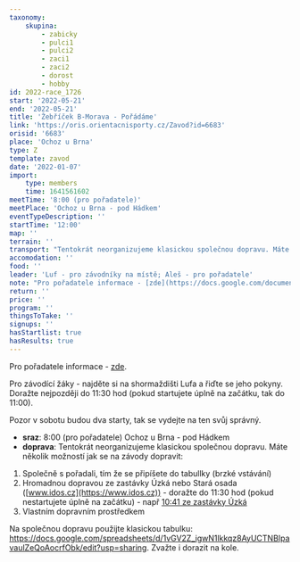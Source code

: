 ```yaml
---
taxonomy:
    skupina:
        - zabicky
        - pulci1
        - pulci2
        - zaci1
        - zaci2
        - dorost
        - hobby
id: 2022-race_1726
start: '2022-05-21'
end: '2022-05-21'
title: 'Žebříček B-Morava - Pořádáme'
link: 'https://oris.orientacnisporty.cz/Zavod?id=6683'
orisid: '6683'
place: 'Ochoz u Brna'
type: Z
template: zavod
date: '2022-01-07'
import:
    type: members
    time: 1641561602
meetTime: '8:00 (pro pořadatele)'
meetPlace: 'Ochoz u Brna - pod Hádkem'
eventTypeDescription: ''
startTime: '12:00'
map: ''
terrain: ''
transport: "Tentokrát neorganizujeme klasickou společnou dopravu. Máte několik možností jak se na závody dopravit:\r\n1) Společně s pořadali, tím že se připíšete do tabullky (brzké vstávání)\r\n2) Hromadnou dopravou ze zastávky Úzká nebo Stará osada ([www.idos.cz](https://www.idos.cz)) - doražte do 11:30 hod (pokud nestartujete úplně na začátku) - např [10:41 ze zastávky Úzká](https://idos.idnes.cz/vlakyautobusymhdvse/spojeni/vysledky/?date=21.05.2022&time=10:40&f=%C3%9Azk%C3%A1&fc=302003&t=Ochoz%20u%20Brna,,myslivna%20pod%20H%C3%A1dkem&tc=200003)\r\n3) Vlastním dopravním prostředkem\r\n\r\nNa společnou dopravu použijte klasickou tabulku: https://docs.google.com/spreadsheets/d/1vGV2Z_igwN1lkkqz8AyUCTNBIpavaulZeQoAocrfObk/edit?usp=sharing. Zvažte i dorazit na kole."
accomodation: ''
food: ''
leader: 'Luf - pro závodníky na místě; Aleš - pro pořadatele'
note: "Pro pořadatele informace - [zde](https://docs.google.com/document/d/1j3WxoQzTHBsZkgPFJ3x3hOVfz2vWOq91_XopqsFHW68/edit?usp=sharing).\r\n\r\nPro závodící žáky - najděte si na shormaždišti Lufa a řiďte se jeho pokyny. Doražte nejpozději do 11:30 hod (pokud startujete úplně na začátku, tak do 11:00).\r\n\r\nPozor v sobotu budou dva starty, tak se vydejte na ten svůj správný."
return: ''
price: ''
program: ''
thingsToTake: ''
signups: ''
hasStartlist: true
hasResults: true
---
```


Pro pořadatele informace - [zde](https://docs.google.com/document/d/1j3WxoQzTHBsZkgPFJ3x3hOVfz2vWOq91_XopqsFHW68/edit?usp=sharing).

Pro závodící žáky - najděte si na shormaždišti Lufa a řiďte se jeho pokyny. Doražte nejpozději do 11:30 hod (pokud startujete úplně na začátku, tak do 11:00).

Pozor v sobotu budou dva starty, tak se vydejte na ten svůj správný.
* **sraz**: 8:00 (pro pořadatele) Ochoz u Brna - pod Hádkem
* **doprava**: Tentokrát neorganizujeme klasickou společnou dopravu. Máte několik možností jak se na závody dopravit:
1) Společně s pořadali, tím že se připíšete do tabullky (brzké vstávání)
2) Hromadnou dopravou ze zastávky Úzká nebo Stará osada ([www.idos.cz](https://www.idos.cz)) - doražte do 11:30 hod (pokud nestartujete úplně na začátku) - např [10:41 ze zastávky Úzká](https://idos.idnes.cz/vlakyautobusymhdvse/spojeni/vysledky/?date=21.05.2022&time=10:40&f=%C3%9Azk%C3%A1&fc=302003&t=Ochoz%20u%20Brna,,myslivna%20pod%20H%C3%A1dkem&tc=200003)
3) Vlastním dopravním prostředkem

Na společnou dopravu použijte klasickou tabulku: https://docs.google.com/spreadsheets/d/1vGV2Z_igwN1lkkqz8AyUCTNBIpavaulZeQoAocrfObk/edit?usp=sharing. Zvažte i dorazit na kole.
